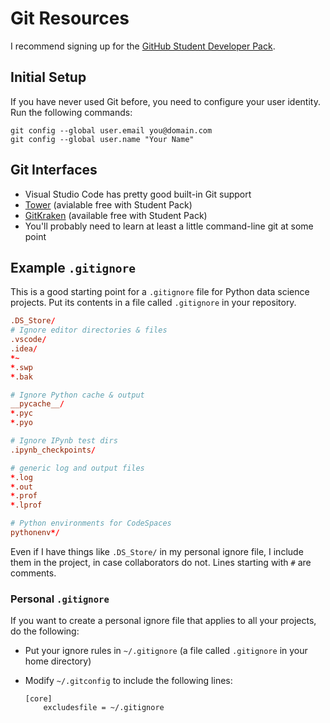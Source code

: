 # Git Resources

I recommend signing up for the [GitHub Student Developer Pack](https://education.github.com/pack).

## Initial Setup

If you have never used Git before, you need to configure your user identity.  Run the following commands:

    git config --global user.email you@domain.com
    git config --global user.name "Your Name"

## Git Interfaces

- Visual Studio Code has pretty good built-in Git support
- [Tower](https://www.git-tower.com/) (avialable free with Student Pack)
- [GitKraken](https://www.gitkraken.com/) (available free with Student Pack)
- You'll probably need to learn at least a little command-line git at some point

## Example `.gitignore`

This is a good starting point for a `.gitignore` file for Python data science projects.
Put its contents in a file called `.gitignore` in your repository.

```conf
.DS_Store/
# Ignore editor directories & files
.vscode/
.idea/
*~
*.swp
*.bak

# Ignore Python cache & output
__pycache__/
*.pyc
*.pyo

# Ignore IPynb test dirs
.ipynb_checkpoints/

# generic log and output files
*.log
*.out
*.prof
*.lprof

# Python environments for CodeSpaces
pythonenv*/
```

Even if I have things like `.DS_Store/` in my personal ignore file, I include them in the project, in case collaborators do not.
Lines starting with `#` are comments.

### Personal `.gitignore`

If you want to create a personal ignore file that applies to all your projects, do the following:

-   Put your ignore rules in `~/.gitignore` (a file called `.gitignore` in your home directory)
-   Modify `~/.gitconfig` to include the following lines:

        [core]
            excludesfile = ~/.gitignore
